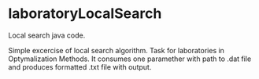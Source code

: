 # laboratoryLocalSearch
Local search java code.


Simple excercise of local search algorithm. Task for laboratories in Optymalization Methods.
It consumes one paramether with path to .dat file and produces formatted .txt file with output.
